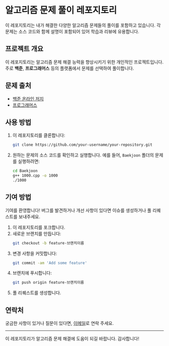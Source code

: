 # 알고리즘 문제 풀이 레포지토리

이 레포지토리는 내가 해결한 다양한 알고리즘 문제들의 풀이를 포함하고 있습니다. 각 문제는 소스 코드와 함께 설명이 포함되어 있어 학습과 리뷰에 유용합니다.

## 프로젝트 개요

이 레포지토리는 알고리즘 문제 해결 능력을 향상시키기 위한 개인적인 프로젝트입니다. 주로 **백준**, **프로그래머스** 등의 플랫폼에서 문제를 선택하여 풀이합니다.

## 문제 출처

- [백준 온라인 저지](https://www.acmicpc.net/)
- [프로그래머스](https://programmers.co.kr/)

## 사용 방법

1. 이 레포지토리를 클론합니다:
    ```bash
    git clone https://github.com/your-username/your-repository.git
    ```
2. 원하는 문제의 소스 코드를 확인하고 실행합니다. 예를 들어, `Baekjoon` 폴더의 문제를 실행하려면:
    ```bash
    cd Baekjoon
    g++ 1000.cpp -o 1000
    ./1000
    ```

## 기여 방법

기여를 환영합니다! 버그를 발견하거나 개선 사항이 있다면 이슈를 생성하거나 풀 리퀘스트를 보내주세요.

1. 이 레포지토리를 포크합니다.
2. 새로운 브랜치를 만듭니다:
    ```bash
    git checkout -b feature-브랜치이름
    ```
3. 변경 사항을 커밋합니다:
    ```bash
    git commit -am 'Add some feature'
    ```
4. 브랜치에 푸시합니다:
    ```bash
    git push origin feature-브랜치이름
    ```
5. 풀 리퀘스트를 생성합니다.

## 연락처

궁금한 사항이 있거나 질문이 있다면, [이메일](06zzkimzz06@gmail.com)로 연락 주세요.

---

이 레포지토리가 알고리즘 문제 해결에 도움이 되길 바랍니다. 감사합니다!
